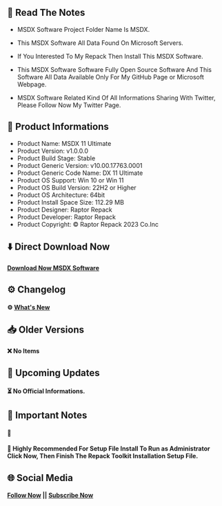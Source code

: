 ## 📝 Read The Notes

- MSDX Software Project Folder Name Is MSDX.

- This MSDX Software All Data Found On Microsoft Servers.

- If You Interested To My Repack Then Install This MSDX Software.

- This MSDX Software Software Fully Open Source Software And This Software All Data Available Only For My GitHub Page or Microsoft Webpage.

- MSDX Software Related Kind Of All Informations Sharing With Twitter, Please Follow Now My Twitter Page.

## 🧾 Product Informations

- Product Name: MSDX 11 Ultimate 
- Product Version: v1.0.0.0
- Product Build Stage: Stable
- Product Generic Version: v10.00.17763.0001
- Product Generic Code Name: DX 11 Ultimate
- Product OS Support: Win 10 or Win 11
- Product OS Build Version: 22H2 or Higher
- Product OS Architecture: 64bit
- Product Install Space Size: 112.29 MB
- Product Designer: Raptor Repack
- Product Developer: Raptor Repack
- Product Copyright: © Raptor Repack 2023 Co.Inc

## ⬇️ Direct Download Now

####  [Download Now MSDX Software](https://github.com/RaptorRepack/MSDX/releases/download/v1.0.0/MSDX11_Ultimate_v1.0.0.0_x64.exe)

## ⚙️ Changelog

#### ⚙️ [What's New](https://github.com/RaptorRepack/MSDX/releases/tag/v1.0.0)

## 📥 Older Versions

#### ❌ No Items

## 📢 Upcoming Updates

#### ⏳ No Official Informations.

## 📝 Important Notes

#### 🔴 

#### 🔴 Highly Recommended For Setup File Install To Run as Administrator Click Now, Then Finish The Repack Toolkit Installation Setup File.

## 🌐 Social Media
#### [Follow Now](https://twitter.com/raptorrepack) || [Subscribe Now](https://youtube.com/@RaptorRepack)
